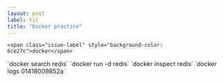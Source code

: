 ```yaml
---
layout: post
label: til
title: "Docker practice"
---
```


<p>
  
  	<span class="issue-label" style="background-color: 6ce27c">docker</span>
  
</p>
`docker search redis`
`docker run -d redis`
`docker inspect redis`
`docker logs 01418009852a`

